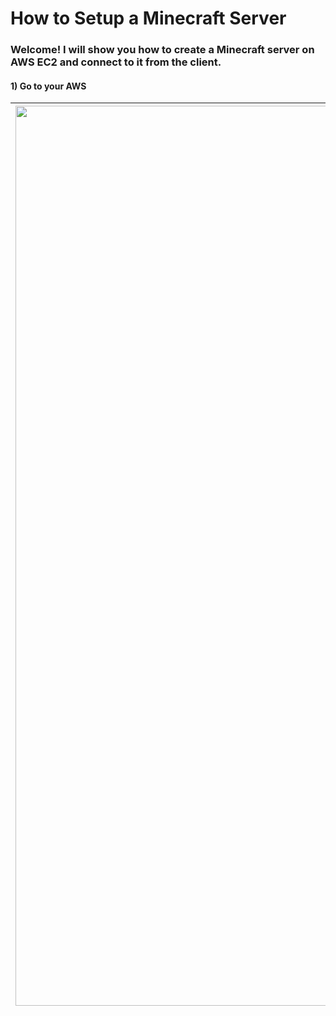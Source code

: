 # How to Setup a Minecraft Server

### Welcome! I will show you how to create a Minecraft server on AWS EC2 and connect to it from the client.

#### 1) Go to your AWS 
|<img width="1440" alt="test123" src="https://github.com/Blake-Hua/CS312/assets/39657294/e806a8b9-8b59-477a-8751-bd4c8495bed1"> |
|--|

